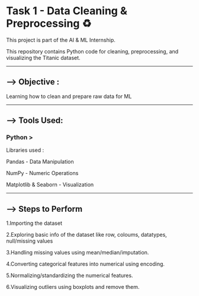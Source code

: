 # Task 1 - Data Cleaning & Preprocessing ♻

This project is part of the AI & ML Internship.

This repository contains Python code for cleaning, preprocessing, and visualizing the Titanic dataset.

-----

## --> Objective : 
Learning how to clean and prepare raw data for ML

-----

## --> Tools Used: 
### Python >

Libraries used : 

Pandas - Data Manipulation

NumPy - Numeric Operations

Matplotlib & Seaborn - Visualization

-----

## --> Steps to Perform

1.Importing the dataset 

2.Exploring basic info of the dataset like row, coloums, datatypes, null/missing values

3.Handling missing values using mean/median/imputation.

4.Converting categorical features into numerical using encoding.

5.Normalizing/standardizing the numerical features.

6.Visualizing outliers using boxplots and remove them.
